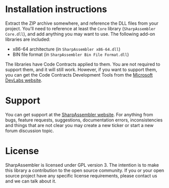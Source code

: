Installation instructions
=========================
Extract the ZIP archive somewhere, and reference the DLL files from your project. You'll need to reference at least the `Core` library (`SharpAssembler Core.dll`), and add anything you may want to use. The following add-on libraries are included:
* x86-64 architecture (in `SharpAssembler x86-64.dll`)
* BIN file format (in `SharpAssembler Bin File Format.dll`)

The libraries have Code Contracts applied to them. You are not required to support them, and it will still work. However, if you want to support them, you can get the Code Contracts Development Tools from the [Microsoft DevLabs website](http://msdn.microsoft.com/en-us/devlabs/dd491992).

Support
=======
You can get support at the [SharpAssembler website](https://sourceforge.net/projects/sharpassembler/). For anything from bugs, feature requests, suggestions, documentation errors, inconsistencies and things that are not clear you may create a new ticker or start a new forum discussion topic.

License
=======
SharpAssembler is licensed under GPL version 3. The intention is to make this library a contribution to the open source community. If you or your open source project have any specific license requirements, please contact us and we can talk about it.
